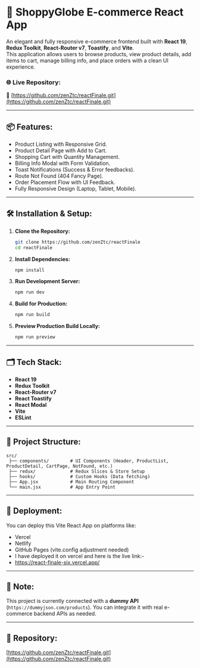 
# 🛒 ShoppyGlobe E-commerce React App

An elegant and fully responsive e-commerce frontend built with **React 19**, **Redux Toolkit**, **React-Router v7**, **Toastify**, and **Vite**.  
This application allows users to browse products, view product details, add items to cart, manage billing info, and place orders with a clean UI experience.

### 🌐 Live Repository:
🔗 [https://github.com/zenZtc/reactFinale.git](https://github.com/zenZtc/reactFinale.git)

---

## 📦 Features:
- Product Listing with Responsive Grid.
- Product Detail Page with Add to Cart.
- Shopping Cart with Quantity Management.
- Billing Info Modal with Form Validation.
- Toast Notifications (Success & Error feedbacks).
- Route Not Found (404 Fancy Page).
- Order Placement Flow with UI Feedback.
- Fully Responsive Design (Laptop, Tablet, Mobile).

---

## 🛠️ Installation & Setup:
1. **Clone the Repository:**
   ```bash
   git clone https://github.com/zenZtc/reactFinale
   cd reactFinale
   ```

2. **Install Dependencies:**
   ```bash
   npm install
   ```

3. **Run Development Server:**
   ```bash
   npm run dev
   ```

4. **Build for Production:**
   ```bash
   npm run build
   ```

5. **Preview Production Build Locally:**
   ```bash
   npm run preview
   ```

---

## 🗂️ Tech Stack:
- **React 19**
- **Redux Toolkit**
- **React-Router v7**
- **React Toastify**
- **React Modal**
- **Vite**
- **ESLint**

---

## 📄 Project Structure:
```
src/
 ├── components/        # UI Components (Header, ProductList, ProductDetail, CartPage, NotFound, etc.)
 ├── redux/             # Redux Slices & Store Setup
 ├── hooks/             # Custom Hooks (Data fetching)
 ├── App.jsx            # Main Routing Component
 └── main.jsx           # App Entry Point
```

---

## 🚀 Deployment:
You can deploy this Vite React App on platforms like:
- Vercel
- Netlify
- GitHub Pages (vite.config adjustment needed)
- I have deployed it on vercel and here is the live link:-
- https://react-finale-six.vercel.app/
---

## 📍 Note:
This project is currently connected with a **dummy API** (`https://dummyjson.com/products`). You can integrate it with real e-commerce backend APIs as needed.

---

## 🔗 Repository:
[https://github.com/zenZtc/reactFinale.git](https://github.com/zenZtc/reactFinale.git)

